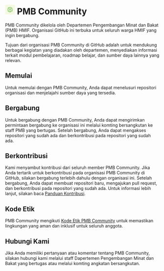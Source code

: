 <h1><img src="https://github.com/pmb-community/.github/blob/main/assets/img/pmb-logo-2023.png?raw=true" width="32" height="32" alt="PMB Icon"> PMB Community</h1>

PMB Community dikelola oleh Departemen Pengembangan Minat dan Bakat (PMB) HMIF.
Organisasi GitHub ini terbuka untuk seluruh warga HMIF yang ingin bergabung.

Tujuan dari organisasi PMB Community di GitHub adalah untuk mendukung berbagai
kegiatan yang diadakan oleh departemen, menyediakan informasi terkait modul
pembelajaran, roadmap belajar, dan sumber daya lainnya yang relevan.

## Memulai

Untuk memulai dengan PMB Community, Anda dapat menelusuri repositori organisasi
dan menjelajahi sumber daya yang tersedia.

## Bergabung

Untuk bergabung dengan PMB Community, Anda dapat mengirimkan permintaan
bergabung ke organisasi ini melalui komting bersangkutan ke staff PMB yang
bertugas. Setelah bergabung, Anda dapat mengakses repositori yang sudah ada dan
berkontribusi pada repositori yang sudah ada.

## Berkontribusi

Kami menyambut kontribusi dari seluruh member PMB Community. Jika Anda tertarik
untuk berkontribusi pada organisasi PMB Community di GitHub, silakan bergabung
terlebih dahulu dengan organisasi ini. Setelah bergabung, Anda dapat membuat
repositori baru, mengajukan pull request, dan berkontribusi pada repositori yang
sudah ada. Untuk informasi lebih lanjut, silakan baca
[Panduan Kontribusi](CONTRIBUTING.md).

## Kode Etik

PMB Community mengikuti [Kode Etik PMB Community](CODE_OF_CONDUCT.md) untuk
memastikan lingkungan yang aman dan inklusif untuk seluruh anggota.

## Hubungi Kami

Jika Anda memiliki pertanyaan atau komentar tentang PMB Community, silakan
hubungi kami melalui staff Dapertemen Pengembangan Minat dan Bakat yang bertugas
atau melalui komting angkatan bersangkutan.
